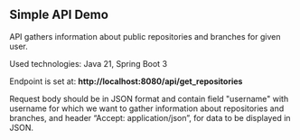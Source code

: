 ## **Simple API Demo**

API gathers information about public repositories and branches for given user.

Used technologies: Java 21, Spring Boot 3

Endpoint is set at: **http://localhost:8080/api/get_repositories**

Request body should be in JSON format and contain field "username" with username for which we want to gather information about repositories and branches, and header “Accept: application/json”, for data to be displayed in JSON.

